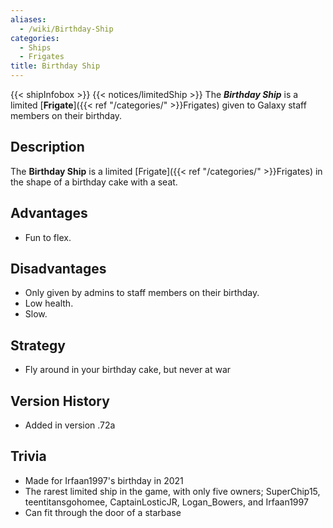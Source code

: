 ```yaml
---
aliases:
  - /wiki/Birthday-Ship
categories:
  - Ships
  - Frigates
title: Birthday Ship
---
```


{{< shipInfobox >}} {{< notices/limitedShip >}} The **_Birthday Ship_** is a limited [**Frigate**]({{< ref "/categories/" >}}Frigates) given to Galaxy staff members on their birthday.

## Description

The **Birthday Ship** is a limited [Frigate]({{< ref "/categories/" >}}Frigates) in the shape of a birthday cake with a seat.

## Advantages

- Fun to flex.

## Disadvantages

- Only given by admins to staff members on their birthday.
- Low health.
- Slow.

## Strategy

- Fly around in your birthday cake, but never at war

## Version History

- Added in version .72a

## Trivia

- Made for Irfaan1997's birthday in 2021
- The rarest limited ship in the game, with only five owners; SuperChip15, teentitansgohomee, CaptainLosticJR, Logan_Bowers, and Irfaan1997
- Can fit through the door of a starbase
